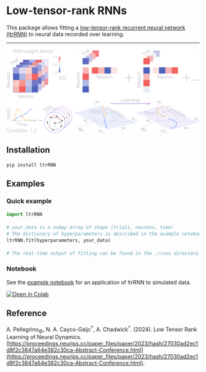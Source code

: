 # Low-tensor-rank RNNs

This package allows fitting a [low-tensor-rank recurrent neural network (ltrRNN)](https://proceedings.neurips.cc/paper_files/paper/2023/hash/27030ad2ec1d8f2c3847a64e382c30ca-Abstract-Conference.html) to neural data recorded over learning.

---

<p align="center">
  <img width="700" src="https://raw.githubusercontent.com/arthur-pe/LtrRNN/main/img/ltrRNN.png">
</p>


## Installation 

```commandline
pip install ltrRNN
```

## Examples

### Quick example 

```python
import ltrRNN

# your_data is a numpy array of shape (trials, neurons, time)
# The dictionary of hyperparameters is described in the example notebook
ltrRNN.fit(hyperparameters, your_data)

# The real-time output of fitting can be found in the ./runs directory
```

### Notebook

See the [example notebook](https://colab.research.google.com/github/arthur-pe/LtrRNN/blob/main/ltrRNN_example_notebook.ipynb) for an application of ltrRNN to simulated data.

<a target="_blank" href="https://github.com/arthur-pe/ltrRNN/blob/master/ltrRNN_example_notebook.ipynb">
  <img src="https://colab.research.google.com/assets/colab-badge.svg" alt="Open In Colab"/>
</a>

## Reference

A. Pellegrino<sub>@</sub>, N. A. Cayco-Gaijc<sup>†</sup>, A. Chadwick<sup>†</sup>. (2024). Low Tensor Rank Learning of Neural Dynamics. [https://proceedings.neurips.cc/paper_files/paper/2023/hash/27030ad2ec1d8f2c3847a64e382c30ca-Abstract-Conference.html](https://proceedings.neurips.cc/paper_files/paper/2023/hash/27030ad2ec1d8f2c3847a64e382c30ca-Abstract-Conference.html).